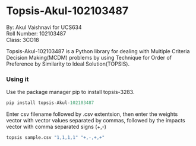 # Topsis-Akul-102103487

By: Akul Vaishnavi for UCS634
<br>
Roll Number: 102103487
<br>
Class: 3CO18

Topsis-Akul-102103487 is a Python library for dealing with Multiple Criteria Decision Making(MCDM) problems by using Technique for Order of Preference by Similarity to Ideal Solution(TOPSIS).

### Using it

Use the package manager pip to install topsis-3283.

```Python
pip install topsis-Akul-102103487
```

Enter csv filename followed by .csv extentsion, then enter the weights vector with vector values separated by commas, followed by the impacts vector with comma separated signs (+,-)

```Python
topsis sample.csv "1,1,1,1" "+,-,+,+"
```
